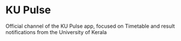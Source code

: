 # KU Pulse
Official channel of the KU Pulse app, focused on Timetable and result notifications from the University of Kerala
